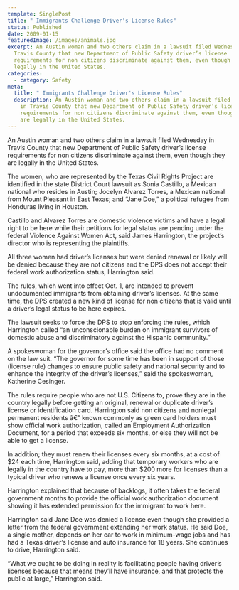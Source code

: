 ```yaml
---
template: SinglePost
title: " Immigrants Challenge Driver's License Rules"
status: Published
date: 2009-01-15
featuredImage: /images/animals.jpg
excerpt: An Austin woman and two others claim in a lawsuit filed Wednesday in
  Travis County that new Department of Public Safety driver’s license
  requirements for non citizens discriminate against them, even though they are
  legally in the United States.
categories:
  - category: Safety
meta:
  title: " Immigrants Challenge Driver's License Rules"
  description: An Austin woman and two others claim in a lawsuit filed Wednesday
    in Travis County that new Department of Public Safety driver’s license
    requirements for non citizens discriminate against them, even though they
    are legally in the United States.
---
```

<!--StartFragment-->

An Austin woman and two others claim in a lawsuit filed Wednesday in Travis County that new Department of Public Safety driver’s license requirements for non citizens discriminate against them, even though they are legally in the United States.

The women, who are represented by the Texas Civil Rights Project are identified in the state District Court lawsuit as Sonia Castillo, a Mexican national who resides in Austin; Jocelyn Alvarez Torres, a Mexican national from Mount Pleasant in East Texas; and “Jane Doe,” a political refugee from Honduras living in Houston.

Castillo and Alvarez Torres are domestic violence victims and have a legal right to be here while their petitions for legal status are pending under the federal Violence Against Women Act, said James Harrington, the project’s director who is representing the plaintiffs.

All three women had driver’s licenses but were denied renewal or likely will be denied because they are not citizens and the DPS does not accept their federal work authorization status, Harrington said.

The rules, which went into effect Oct. 1, are intended to prevent undocumented immigrants from obtaining driver’s licenses. At the same time, the DPS created a new kind of license for non citizens that is valid until a driver’s legal status to be here expires.

The lawsuit seeks to force the DPS to stop enforcing the rules, which Harrington called “an unconscionable burden on immigrant survivors of domestic abuse and discriminatory against the Hispanic community.”

A spokeswoman for the governor’s office said the office had no comment on the law suit. “The governor for some time has been in support of those (license rule) changes to ensure public safety and national security and to enhance the integrity of the driver’s licenses,” said the spokeswoman, Katherine Cesinger.

The rules require people who are not U.S. Citizens to, prove they are in the country legally before getting an original, renewal or duplicate driver’s license or identification card. Harrington said non citizens and nonlegal permanent residents â€” known commonly as green card holders must show official work authorization, called an Employment Authorization Document, for a period that exceeds six months, or else they will not be able to get a license.

In addition; they must renew their licenses every six months, at a cost of $24 each time, Harrington said, adding that temporary workers who are legally in the country have to pay, more than $200 more for licenses than a typical driver who renews a license once every six years.

Harrington explained that because of backlogs, it often takes the federal government months to provide the official work authorization document showing it has extended permission for the immigrant to work here.

Harrington said Jane Doe was denied a license even though she provided a letter from the federal government extending her work status. He said Doe, a single mother, depends on her car to work in minimum-wage jobs and has had a Texas driver’s license and auto insurance for 18 years. She continues to drive, Harrington said.

“What we ought to be doing in reality is facilitating people having driver’s licenses because that means they’ll have insurance, and that protects the public at large,” Harrington said.

<!--EndFragment-->